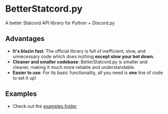 # BetterStatcord.py
A better Statcord API library for Python + Discord.py

## Advantages
- **It's blazin fast**: The official library is full of inefficient, slow, and unnecessary code which does nothing **except slow your bot down**.
- **Cleaner and smaller codebase**: BetterStatcord.py is smaller and cleaner, making it much more reliable and understandable.
- **Easier to use**: For its basic functionality, all you need is **one** line of code to set it up!

## Examples
- Check out the [examples folder](https://github.com/Iapetus-11/betterstatcord.py/tree/main/examples)
